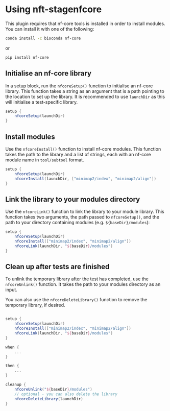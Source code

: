 # Using nft-stagenfcore

This plugin requires that nf-core tools is installed in order to install modules. You can install it with one of the following:

```bash
conda install -c bioconda nf-core
```

or

```bash
pip install nf-core
```

## Initialise an nf-core library

In a setup block, run the `nfcoreSetup()` function to initialise an nf-core library. This function takes a string as an argument that is a path pointing to the location to set up the library. It is recommended to use `launchDir` as this will initialise a test-specific library.

```groovy
setup {
    nfcoreSetup(launchDir)
}
```

## Install modules

Use the `nfcoreInstall()` function to install nf-core modules. This function takes the path to the library and a list of strings, each with an nf-core module name in `tool/subtool` format.

```groovy
setup {
    nfcoreSetup(launchDir)
    nfcoreInstall(launchDir, ["minimap2/index", "minimap2/align"])
}
```

## Link the library to your modules directory

Use the `nfcoreLink()` function to link the library to your module library. This function takes two arguments, the path passed to `nfcoreSetup()`, and the path to your directory containing modules (e.g. `${baseDir}/modules`):

```groovy
setup {
    nfcoreSetup(launchDir)
    nfcoreInstall(["minimap2/index", "minimap2/align"])
    nfcoreLink(launchDir, "${baseDir}/modules")
}
```

## Clean up after tests are finished

To unlink the temporary library after the test has completed, use the `nfcoreUnlink()` function. It takes the path to your modules directory as an input.

You can also use the `nfcoreDeleteLibrary()` function to remove the temporary library, if desired.

```groovy

setup {
    nfcoreSetup(launchDir)
    nfcoreInstall(["minimap2/index", "minimap2/align"])
    nfcoreLink(launchDir, "${baseDir}/modules")
}

when {
    ...
}

then {
    ...
}

cleanup {
    nfcoreUnlink("${baseDir}/modules")
    // optional - you can also delete the library
    nfcoreDeleteLibrary(launchDir)
}

```
